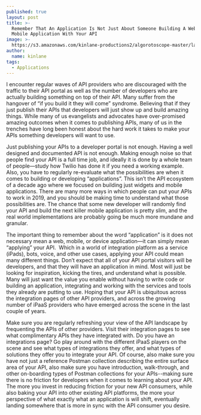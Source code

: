 ```yaml
---
published: true
layout: post
title: >-
  Remember That An Application Is Not Just About Someone Building A Web or
  Mobile Application With Your API
image: >-
  https://s3.amazonaws.com/kinlane-productions2/algorotoscope-master/la-muse-butterfly-purple-flower.jpg
author:
  name: kinlane
tags:
  - Applications
---
```

I encounter regular waves of API providers who are discouraged with the traffic to their API portal as well as the number of developers who are actually building something on top of their API. Many suffer from the hangover of “if you build it they will come” syndrome. Believing that if they just publish their APIs that developers will just show up and build amazing things. While many of us evangelists and advocates have over-promised amazing outcomes when it comes to publishing APIs, many of us in the trenches have long been honest about the hard work it takes to make your APIs something developers will want to use.

Just publishing your APIs to a developer portal is not enough. Having a well designed and documented API is not enough. Making enough noise so that people find your API is a full time job, and ideally it is done by a whole team of people—study how Twilio has done it if you need a working example. Also, you have to regularly re-evaluate what the possibilities are when it comes to building or developing “applications”. This isn’t the API ecosystem of a decade ago where we focused on building just widgets and mobile applications. There are many more ways in which people can put your APIs to work in 2019, and you should be making time to understand what those possibilities are. The chance that some new developer will randomly find your API and build the next killer mobile application is pretty slim, and the real world implementations are probably going be much more mundane and granular.

The important thing to remember about the word “application” is it does not necessary mean a web, mobile, or device application—it can simply mean “applying” your API.  Which in a world of integration platform as a service (iPads), bots, voice, and other use cases, applying your API could mean many different things. Don’t expect that all of your API portal visitors will be developers, and that they will have an application in mind. Most will just be looking for inspiration, kicking the tires, and understand what is possible. Many will just want the value you enable without having to write code or building an application, integrating and working with the services and tools they already are putting to use. Hoping that your API is ubiquitous across the integration pages of other API providers, and across the growing number of iPaaS providers who have emerged across the scene in the last couple of years.

Make sure you are regularly refreshing your view of the API landscape by frequenting the APIs of other providers. Visit their integration pages to see what complimentary APIs they have integrated with. Do you have an integrations page? Go play around with the different iPaaS players on the scene and see what types of integrations they offer, and what types of solutions they offer you to integrate your API. Of course, also make sure you have not just a reference Postman collection describing the entire surface area of your API, also make sure you have introduction, walk-through, and other on-boarding types of Postman collections for your APIs--making sure there is no friction for developers when it comes to learning about your API. The more you invest in reducing friction for your new API consumers, while also baking your API into other existing API platforms, the more your perspective of what exactly what an application is will shift, eventually landing somewhere that is more in sync with the API consumer you desire.